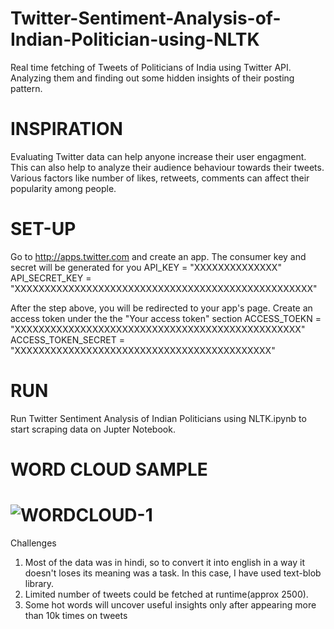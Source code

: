 # Twitter-Sentiment-Analysis-of-Indian-Politician-using-NLTK
Real time fetching of Tweets of Politicians of India using Twitter API. Analyzing them and finding out some hidden insights of their posting pattern.

# INSPIRATION
Evaluating Twitter data can help anyone increase their user engagment. This can also help to analyze their audience behaviour towards their tweets. Various factors like number of likes, retweets, comments can affect their popularity among people.

# SET-UP
 Go to http://apps.twitter.com and create an app.
 The consumer key and secret will be generated for you
API_KEY = "XXXXXXXXXXXXXX"
API_SECRET_KEY = "XXXXXXXXXXXXXXXXXXXXXXXXXXXXXXXXXXXXXXXXXXXXXXXXXX"

 After the step above, you will be redirected to your app's page.
 Create an access token under the the "Your access token" section
ACCESS_TOEKN = "XXXXXXXXXXXXXXXXXXXXXXXXXXXXXXXXXXXXXXXXXXXXXXXX"
ACCESS_TOKEN_SECRET = "XXXXXXXXXXXXXXXXXXXXXXXXXXXXXXXXXXXXXXXXXXX"

# RUN
Run Twitter Sentiment Analysis of Indian Politicians using NLTK.ipynb to start scraping data on Jupter Notebook.

# WORD CLOUD SAMPLE
# ![WORDCLOUD-1](https://user-images.githubusercontent.com/42919637/132562359-374f0f73-8de2-4323-8c07-7680c1ebe112.png)
Challenges
1) Most of the data was in hindi, so to convert it into english in a way it doesn't loses its meaning was a task. In this case, I have used text-blob library.
2) Limited number of tweets could be fetched at runtime(approx 2500).
3) Some hot words will uncover useful insights only after appearing more than 10k times on tweets

